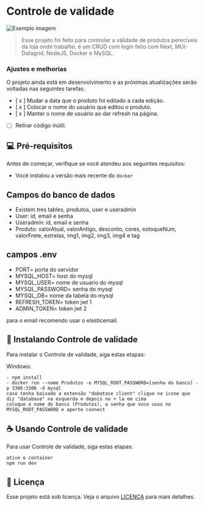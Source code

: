 # Controle de validade

<img src="validade.avif" alt="Exemplo imagem">

> Esse projeto foi feito para controlar a válidade de produtos perecíveis da loja onde trabalho, é um CRUD com login feito com Next, MUI-Datagrid, NodeJS, Docker e MySQL. 

### Ajustes e melhorias
 
O projeto ainda está em desenvolvimento e as próximas atualizações serão voltadas nas seguintes tarefas:

- [ x ] Mudar a data que o produto foi editado a cada edição.
- [ x ] Colocar o nome do usuário que editou o produto.
- [ x ] Manter o nome de usuário ao dar refresh na página.
- [ ] Retirar código inútil.

## 💻 Pré-requisitos

Antes de começar, verifique se você atendeu aos seguintes requisitos:

- Você instalou a versão mais recente do `docker`

## Campos do banco de dados

- Existem tres tables, produtos, user e useradmin
- User: id, email e senha
- Useradmin: id, email e senha
- Produto: valorAtual, valorAntigo, desconto, cores, estoqueNum, valorFrete, estrelas, img1, img2, img3, img4 e tag

## campos .env
- PORT= porta do servidor
- MYSQL_HOST= host do mysql
- MYSQL_USER= nome de usuario do mysql
- MYSQL_PASSWORD= senha do mysql
- MYSQL_DB= nome da tabela do mysql
- REFRESH_TOKEN= token jwt 1
- ADMIN_TOKEN= token jwt 2


para o email recomendo usar o elasticemail.

## 🚀 Instalando Controle de validade

Para instalar o Controle de validade, siga estas etapas:

Windows:

```
- npm install
- docker run --name Produtos -e MYSQL_ROOT_PASSWORD=[senha do banco] -p 3306:3306 -d mysql
caso tenha baixado a extensão "dabatase client" clique no icone que diz "database" na esquerda e depois no + la em cima
coloque o nome do banco (Produtos), a senha que voce usou no MYSQL_ROOT_PASSWORD e aperte connect
```

## ☕ Usando Controle de validade

Para usar Controle de validade, siga estas etapas:

```
ative o container
npm run dev
```


## 📝 Licença

Esse projeto está sob licença. Veja o arquivo [LICENÇA](LICENSE.md) para mais detalhes.

